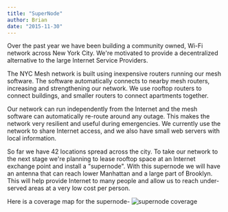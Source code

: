 ```yaml
---
title: "SuperNode"
author: Brian
date: "2015-11-30"
---
```


Over the past year we have been building a community owned, Wi-Fi network across New York City. We're motivated to provide a decentralized alternative to the large Internet Service Providers.

The NYC Mesh network is built using inexpensive routers running our mesh software. The software automatically connects to nearby mesh routers, increasing and strengthening our network.  We use rooftop routers to connect buildings, and smaller routers to connect apartments together.

Our network can run independently from the Internet and the mesh software can automatically re-route around any outage. This makes the network very resilient and useful during emergencies. We currently use the network to share Internet access, and we also have small web servers with local information.

So far we have 42 locations spread across the city. To take our network to the next stage we're planning to lease rooftop space at an Internet exchange point and install a "supernode".  With this supernode we will have an antenna that can reach lower Manhattan and a large part of Brooklyn.  This will help provide Internet to many people and allow us to reach under-served areas at a very low cost per person.

Here is a coverage map for the supernode-
![supernode coverage](/img/NYsupernode5km.png)


